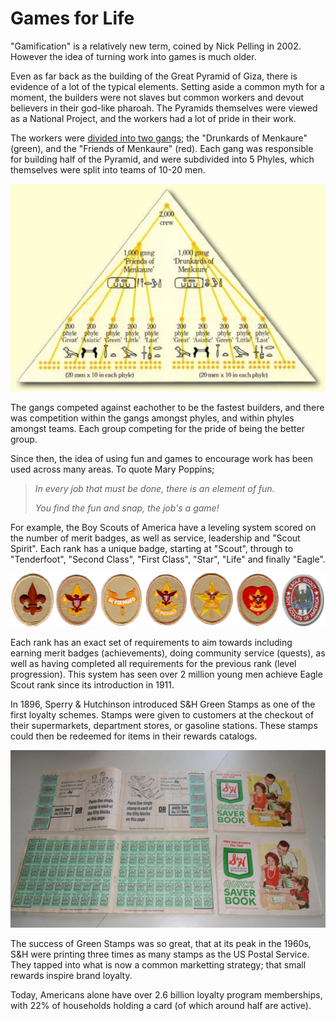 # Games for Life

"Gamification" is a relatively new term, coined by Nick Pelling in 2002. However the idea of turning work into games is much older.

Even as far back as the building of the Great Pyramid of Giza, there is evidence of a lot of the typical elements. Setting aside a common myth for a moment, the builders were not slaves but common workers and devout believers in their god-like pharoah. The Pyramids themselves were viewed as a National Project, and the workers had a lot of pride in their work.

The workers were [divided into two gangs](http://www.touregypt.net/featurestories/pyramidworkforce.htm); the "Drunkards of Menkaure" (green), and the "Friends of Menkaure" (red). Each gang was responsible for building half of the Pyramid, and were subdivided into 5 Phyles, which themselves were split into teams of 10-20 men.

![One hell of a Pyramid scheme](../images/pyramidworkforce.jpg)

The gangs competed against eachother to be the fastest builders, and there was competition within the gangs amongst phyles, and within phyles amongst teams. Each group competing for the pride of being the better group.

Since then, the idea of using fun and games to encourage work has been used across many areas. To quote Mary Poppins;

>*In every job that must be done, there is an element of fun.*
>
>*You find the fun and snap, the job's a game!*

For example, the Boy Scouts of America have a leveling system scored on the number of merit badges, as well as service, leadership and "Scout Spirit". Each rank has a unique badge, starting at "Scout", through to "Tenderfoot", "Second Class", "First Class", "Star", "Life" and finally "Eagle".

![Boy Scout of America Badges](../images/Scout_ranks.png)

Each rank has an exact set of requirements to aim towards including earning merit badges (achievements), doing community service (quests), as well as having completed all requirements for the previous rank (level progression).
This system has seen over 2 million young men achieve Eagle Scout rank since its introduction in 1911.

In 1896, Sperry & Hutchinson introduced S&H Green Stamps as one of the first loyalty schemes. Stamps were given to customers at the checkout of their supermarkets, department stores, or gasoline stations. These stamps could then be redeemed for items in their rewards catalogs.

![S&H Green Stamps](../images/SandHStamps.jpg)

The success of Green Stamps was so great, that at its peak in the 1960s, S&H were printing three times as many stamps as the US Postal Service. They tapped into what is now a common marketting strategy; that small rewards inspire brand loyalty.

Today, Americans alone have over 2.6 billion loyalty program memberships, with 22% of households holding a card (of which around half are active).
